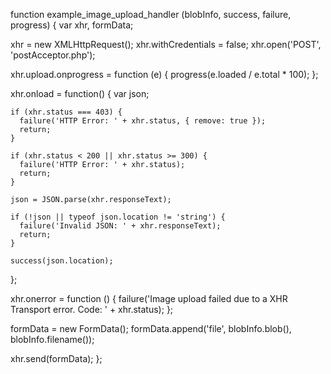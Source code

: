 function example_image_upload_handler (blobInfo, success, failure, progress) {
  var xhr, formData;

  xhr = new XMLHttpRequest();
  xhr.withCredentials = false;
  xhr.open('POST', 'postAcceptor.php');

  xhr.upload.onprogress = function (e) {
    progress(e.loaded / e.total * 100);
  };

  xhr.onload = function() {
    var json;

    if (xhr.status === 403) {
      failure('HTTP Error: ' + xhr.status, { remove: true });
      return;
    }

    if (xhr.status < 200 || xhr.status >= 300) {
      failure('HTTP Error: ' + xhr.status);
      return;
    }

    json = JSON.parse(xhr.responseText);

    if (!json || typeof json.location != 'string') {
      failure('Invalid JSON: ' + xhr.responseText);
      return;
    }

    success(json.location);
  };

  xhr.onerror = function () {
    failure('Image upload failed due to a XHR Transport error. Code: ' + xhr.status);
  };

  formData = new FormData();
  formData.append('file', blobInfo.blob(), blobInfo.filename());

  xhr.send(formData);
};